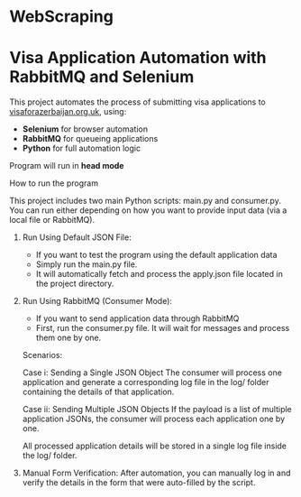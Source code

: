 # WebScraping

# Visa Application Automation with RabbitMQ and Selenium

This project automates the process of submitting visa applications to [visaforazerbaijan.org.uk](https://visaforazerbaijan.org.uk/my-account/), using:

- **Selenium** for browser automation
- **RabbitMQ** for queueing applications
- **Python** for full automation logic

Program will run in **head mode**

How to run the program 
  
This project includes two main Python scripts: main.py and consumer.py. You can run either depending on how you want to provide input data (via a local file or RabbitMQ).

1. Run Using Default JSON File:
      * If you want to test the program using the default application data
      * Simply run the main.py file.
      * It will automatically fetch and process the apply.json file located in the project directory.

2. Run Using RabbitMQ (Consumer Mode):
      * If you want to send application data through RabbitMQ
      * First, run the consumer.py file. It will wait for messages and process them one by one.

      Scenarios:
        
      Case i: Sending a Single JSON Object
           The consumer will process one application and generate a corresponding log file in the log/ folder containing the details of that application.
      
      Case ii: Sending Multiple JSON Objects
           If the payload is a list of multiple application JSONs, the consumer will process each application one by one.
      
      All processed application details will be stored in a single log file inside the log/ folder.

4. Manual Form Verification:
      After automation, you can manually log in and verify the details in the form that were auto-filled by the script.

